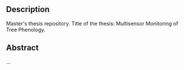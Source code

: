 ## Description
Master's thesis repository.
Title of the thesis: Multisensor Monitoring of Tree Phenology.

## Abstract
...